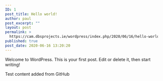 ```yaml
---
ID: 1
post_title: Hello world!
author: paul
post_excerpt: ""
layout: post
permalink: >
  https://cam.dbsprojects.ie/wordpress/index.php/2020/06/16/hello-world/
published: true
post_date: 2020-06-16 13:20:20
---
```

<!-- wp:paragraph -->
<p>Welcome to WordPress. This is your first post. Edit or delete it, then start writing!</p>
<!-- /wp:paragraph -->

<!-- wp:paragraph -->
<p></p>
<!-- /wp:paragraph -->

<!-- wp:paragraph -->
<p>Test content added from GitHub</p>
<!-- /wp:paragraph -->
